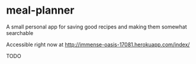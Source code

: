 # meal-planner
A small personal app for saving good recipes and making them somewhat searchable

Accessible right now at http://immense-oasis-17081.herokuapp.com/index/

TODO
